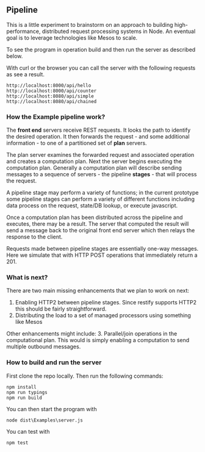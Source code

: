 
## Pipeline ##

This is a little experiment to brainstorm on an approach to building high-performance, distributed request processing systems in Node. An eventual goal is to leverage technologies like Mesos to scale.

To see the program in operation build and then run the server as described below.

With curl or the browser you can call the server with the following requests as see a result.

    http://localhost:8000/api/hello
    http://localhost:8000/api/counter
    http://localhost:8080/api/simple
    http://localhost:8080/api/chained
    

### How the Example pipeline work? ###

The **front end** servers receive REST requests.  It looks the path to identify the desired operation. It then  forwards the request - and some additional information - to one of a partitioned set of **plan** servers.  

The plan server examines the forwarded request and associated operation and creates a computation plan.  Next the server begins executing the computation plan.  Generally a computation plan will describe sending messages to a sequence of servers - the pipeline **stages** - that will process the request.

A pipeline stage may perform a variety of functions; in the current prototype some pipeline stages can perform a variety of different functions including data process on the request, state/DB lookup, or execute javascript.

Once a computation plan has been distributed across the pipeline and executes, there may be a result. The server that computed the result will send a message back to the original front end server which then relays the response to the client.

Requests made between pipeline stages are essentially one-way messages.  Here we simulate that with HTTP POST operations that immediately return a 201.  

### What is next? ###

There are two main missing enhancements that we plan to work on next:

1. Enabling HTTP2 between pipeline stages.  Since restify supports HTTP2 this should be fairly straightforward.
2. Distributing the load to a set of managed processors using something like Mesos

Other enhancements might include:
3. Parallel/join operations in the computational plan. This would is simply enabling a computation to send multiple outbound messages.

### How to build and run the server ###

First clone the repo locally.  Then run the following commands:

    npm install
    npm run typings
    npm run build

You can then start the program with 

    node dist\Examples\server.js

You can test with

    npm test
